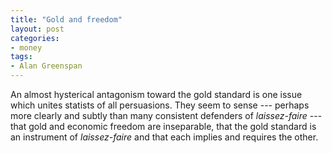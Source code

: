 ```yaml
---
title: "Gold and freedom"
layout: post
categories:
- money
tags:
- Alan Greenspan
---
```


An almost hysterical antagonism toward the gold standard is one issue which unites statists of all persuasions. They seem to sense --- perhaps more clearly and subtly than many consistent defenders of *laissez-faire* --- that gold and economic freedom are inseparable, that the gold standard is an instrument of *laissez-faire* and that each implies and requires the other.
